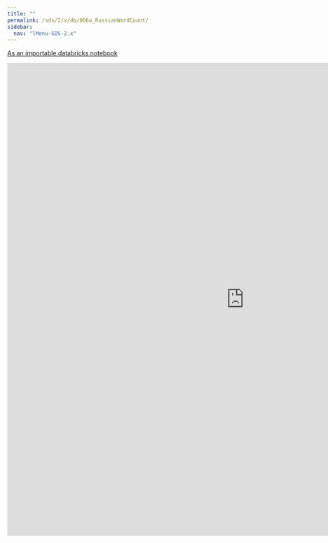 ```yaml
---
title: ""
permalink: /sds/2/x/db/006a_RussianWordCount/
sidebar:
  nav: "lMenu-SDS-2.x"
---
```


[As an importable databricks notebook](https://lamastex.github.io/scalable-data-science/sds/2/x/db/006a_RussianWordCount.html)

<iframe src="https://lamastex.github.io/scalable-data-science/sds/2/x/db/006a_RussianWordCount" width="1080" height="1080" frameborder="0"></iframe>
